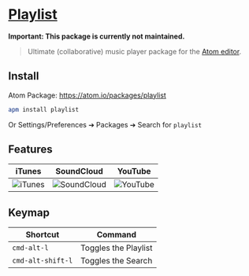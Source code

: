 # [Playlist](https://github.com/dreid93/atom-playlist)

**Important: This package is currently not maintained.**

> Ultimate (collaborative) music player package for the [Atom editor](https://atom.io/).

## Install

Atom Package: https://atom.io/packages/playlist

```bash
apm install playlist
```

Or Settings/Preferences ➔ Packages ➔ Search for `playlist`

## Features

iTunes | SoundCloud | YouTube
--- | --- | ---
![iTunes](http://media.tumblr.com/tumblr_mejhq2qZ411qgce3z.png) | ![SoundCloud](http://www.officialpsds.com/images/thumbs/Soundcloud-Logo-psd47614.png) | ![YouTube](http://img.talkandroid.com/uploads/2013/09/YouTube-Transparent-Logo.png)

## Keymap

Shortcut | Command
--- | ---
`cmd-alt-l` | Toggles the Playlist
`cmd-alt-shift-l` | Toggles the Search


[npm]: https://www.npmjs.org/package/generator-atom-package
[atom-doc]: https://atom.io/docs/latest/creating-a-package "Official documentation"
